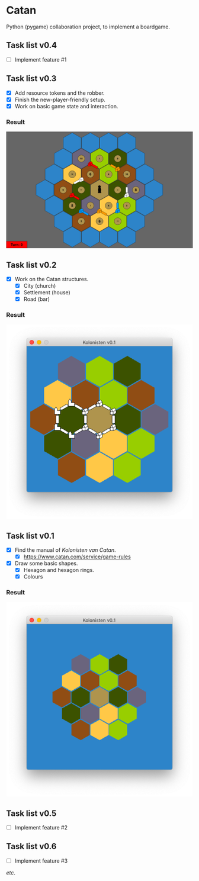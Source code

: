 # Catan
Python (pygame) collaboration project, to implement a boardgame.

## Task list v0.4
- [ ] Implement feature #1

## Task list v0.3
- [x] Add resource tokens and the robber. 
- [x] Finish the new-player-friendly setup.
- [x] Work on basic game state and interaction.

### Result
![Screenshot of this version](/images/base-state-full.png)

## Task list v0.2
- [x] Work on the Catan structures.
    - [x] City (church)
    - [x] Settlement (house)
    - [x] Road (bar)

### Result
![Screenshot of this version](/images/base-struct.png)

## Task list v0.1
- [x] Find the manual of _Kolonisten van Catan_.
    - [x] https://www.catan.com/service/game-rules
- [x] Draw some basic shapes.
    - [x] Hexagon and hexagon rings.
    - [x] Colours

### Result
![Screenshot of this version](/images/base-colors.png)

## Task list v0.5
- [ ] Implement feature #2

## Task list v0.6
- [ ] Implement feature #3

_etc_.
